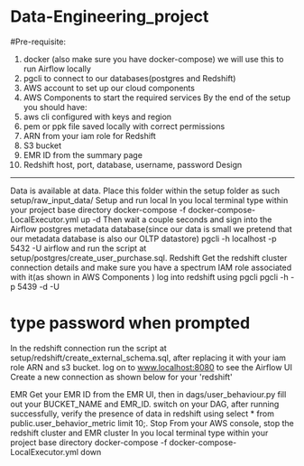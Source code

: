 # Data-Engineering_project
#Pre-requisite:
1.	docker (also make sure you have docker-compose) we will use this to run Airflow locally
2.	pgcli to connect to our databases(postgres and Redshift)
3.	AWS account to set up our cloud components
4.	AWS Components to start the required services
By the end of the setup you should have:
1.	aws cli configured with keys and region
2.	pem or ppk file saved locally with correct permissions
3.	ARN from your iam role for Redshift
4.	S3 bucket
5.	EMR ID from the summary page
6.	Redshift host, port, database, username, password
Design
------
Data is available at data. Place this folder within the setup folder as such setup/raw_input_data/
Setup and run
local
In you local terminal type within your project base directory
docker-compose -f docker-compose-LocalExecutor.yml up -d
Then wait a couple seconds and sign into the Airflow postgres metadata database(since our data is small we pretend that our metadata database is also our OLTP datastore)
pgcli -h localhost -p 5432 -U airflow
and run the script at setup/postgres/create_user_purchase.sql.
Redshift
Get the redshift cluster connection details and make sure you have a spectrum IAM role associated with it(as shown in AWS Components ) log into redshift using pgcli
pgcli -h <your-redshift-host> -p 5439 -d <your-database> -U <your-redshift-user>
# type password when prompted
In the redshift connection run the script at setup/redshift/create_external_schema.sql, after replacing it with your iam role ARN and s3 bucket.
log on to www.localhost:8080 to see the Airflow UI Create a new connection as shown below for your 'redshift'
   
EMR
Get your EMR ID from the EMR UI, then in dags/user_behaviour.py fill out your BUCKET_NAME and EMR_ID.
switch on your DAG, after running successfully, verify the presence of data in redshift using select * from public.user_behavior_metric limit 10;.
Stop
From your AWS console, stop the redshift cluster and EMR cluster In you local terminal type within your project base directory
docker-compose -f docker-compose-LocalExecutor.yml down


